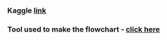 ### Kaggle [link](https://www.kaggle.com/code/krishnams0ni/stroke-prediction-using-pure-python-90-accuracy)
### Tool used to make the flowchart - [click here](https://github.com/scottrogowski/code2flow)
